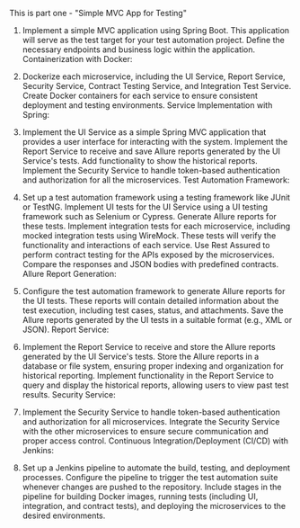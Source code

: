This is part one - "Simple MVC App for Testing"

1. Implement a simple MVC application using Spring Boot. This application will serve as the test target for your test automation project.
Define the necessary endpoints and business logic within the application.
Containerization with Docker:

2. Dockerize each microservice, including the UI Service, Report Service, Security Service, Contract Testing Service, and Integration Test Service.
Create Docker containers for each service to ensure consistent deployment and testing environments.
Service Implementation with Spring:

3. Implement the UI Service as a simple Spring MVC application that provides a user interface for interacting with the system.
Implement the Report Service to receive and save Allure reports generated by the UI Service's tests. Add functionality to show the historical reports.
Implement the Security Service to handle token-based authentication and authorization for all the microservices.
Test Automation Framework:

4. Set up a test automation framework using a testing framework like JUnit or TestNG.
Implement UI tests for the UI Service using a UI testing framework such as Selenium or Cypress. Generate Allure reports for these tests.
Implement integration tests for each microservice, including mocked integration tests using WireMock. These tests will verify the functionality and interactions of each service.
Use Rest Assured to perform contract testing for the APIs exposed by the microservices. Compare the responses and JSON bodies with predefined contracts.
Allure Report Generation:

5. Configure the test automation framework to generate Allure reports for the UI tests. These reports will contain detailed information about the test execution, including test cases, status, and attachments.
Save the Allure reports generated by the UI tests in a suitable format (e.g., XML or JSON).
Report Service:

6. Implement the Report Service to receive and store the Allure reports generated by the UI Service's tests.
Store the Allure reports in a database or file system, ensuring proper indexing and organization for historical reporting.
Implement functionality in the Report Service to query and display the historical reports, allowing users to view past test results.
Security Service:

7. Implement the Security Service to handle token-based authentication and authorization for all microservices.
Integrate the Security Service with the other microservices to ensure secure communication and proper access control.
Continuous Integration/Deployment (CI/CD) with Jenkins:

8. Set up a Jenkins pipeline to automate the build, testing, and deployment processes.
Configure the pipeline to trigger the test automation suite whenever changes are pushed to the repository.
Include stages in the pipeline for building Docker images, running tests (including UI, integration, and contract tests), and deploying the microservices to the desired environments.